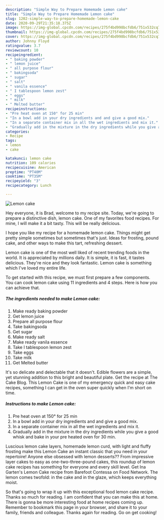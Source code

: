 ```yaml
---
description: "Simple Way to Prepare Homemade Lemon cake"
title: "Simple Way to Prepare Homemade Lemon cake"
slug: 1202-simple-way-to-prepare-homemade-lemon-cake
date: 2020-09-29T21:35:18.375Z
image: https://img-global.cpcdn.com/recipes/275f4bd998bcfdb6/751x532cq70/lemon-cake-recipe-main-photo.jpg
thumbnail: https://img-global.cpcdn.com/recipes/275f4bd998bcfdb6/751x532cq70/lemon-cake-recipe-main-photo.jpg
cover: https://img-global.cpcdn.com/recipes/275f4bd998bcfdb6/751x532cq70/lemon-cake-recipe-main-photo.jpg
author: Johnny Floyd
ratingvalue: 3.7
reviewcount: 10
recipeingredient:
- " baking powder"
- " lemon juice"
- " all purpose flour"
- " bakingsoda"
- " sugar"
- " salt"
- " vanila essence"
- " I tablespoon lemon zest"
- " eggs"
- " milk"
- " Melted butter"
recipeinstructions:
- "Pre heat oven at 150° for 25 min"
- "In a bowl add in your dry ingredients and and give a good mix."
- "In a separate container mix in all the wet ingredients and mix it."
- "Gradually add in the mixture in the dry ingredients while you give a good whisk and bake in your pre heated oven for 30 min."
categories:
- Recipe
tags:
- lemon
- cake

katakunci: lemon cake 
nutrition: 109 calories
recipecuisine: American
preptime: "PT40M"
cooktime: "PT35M"
recipeyield: "3"
recipecategory: Lunch

---
```



![Lemon cake](https://img-global.cpcdn.com/recipes/275f4bd998bcfdb6/751x532cq70/lemon-cake-recipe-main-photo.jpg)

Hey everyone, it is Brad, welcome to my recipe site. Today, we're going to prepare a distinctive dish, lemon cake. One of my favorites food recipes. For mine, I will make it a bit tasty. This will be really delicious.

I hope you like my recipe for a homemade lemon cake. Things might get pretty simple sometimes but sometimes that&#39;s just. Ideas for frosting, pound cake, and other ways to make this tart, refreshing dessert.

Lemon cake is one of the most well liked of recent trending foods in the world. It is appreciated by millions daily. It is simple, it is fast, it tastes delicious. They're nice and they look fantastic. Lemon cake is something which I've loved my entire life.


To get started with this recipe, we must first prepare a few components. You can cook lemon cake using 11 ingredients and 4 steps. Here is how you can achieve that.

<!--inarticleads1-->

##### The ingredients needed to make Lemon cake:

1. Make ready  baking powder
1. Get  lemon juice
1. Prepare  all purpose flour
1. Take  bakingsoda
1. Get  sugar
1. Make ready  salt
1. Make ready  vanila essence
1. Take  I tablespoon lemon zest
1. Take  eggs
1. Take  milk
1. Get  Melted butter


It&#39;s so delicate and delectable that it doesn&#39;t. Edible flowers are a simple, yet stunning addition to this bright and beautiful plate. Get the recipe at The Cake Blog. This Lemon Cake is one of my emergency quick and easy cake recipes, something I can get in the oven super quickly when I&#39;m short on time. 

<!--inarticleads2-->

##### Instructions to make Lemon cake:

1. Pre heat oven at 150° for 25 min
1. In a bowl add in your dry ingredients and and give a good mix.
1. In a separate container mix in all the wet ingredients and mix it.
1. Gradually add in the mixture in the dry ingredients while you give a good whisk and bake in your pre heated oven for 30 min.


Luscious lemon cake layers, homemade lemon curd, with light and fluffy frosting make this Lemon Cake an instant classic that you need in your repertoire! Anyone else obsessed with lemon desserts?? From impressive layer cakes to easy as one-two-three-pound cakes, this roundup of lemon cake recipes has something for everyone and every skill level. Get Ina Garten&#39;s Lemon Cake recipe from Barefoot Contessa on Food Network. The lemon comes twofold: in the cake and in the glaze, which keeps everything moist. 

So that's going to wrap it up with this exceptional food lemon cake recipe. Thanks so much for reading. I am confident that you can make this at home. There is gonna be more interesting food at home recipes coming up. Remember to bookmark this page in your browser, and share it to your family, friends and colleague. Thanks again for reading. Go on get cooking!

